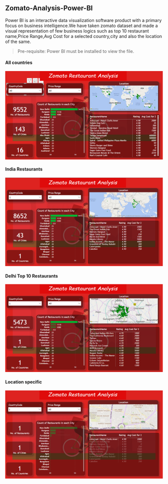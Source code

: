 ## Zomato-Analysis-Power-BI

Power BI is an interactive data visualization software product with a primary focus on business intelligence.We have taken zomato dataset and made a visual representation of few business logics such as top 10 restaurant name,Price Range,Avg Cost for a selected country,city and also the location of the same.


>Pre-requisite: Power BI must be installed to view the file.



#### All countries
![All Country](https://github.com/aravintharaj-s/Zomato-Analysis-Power-BI/blob/main/img/All-countries.png)


#### India Restaurants
![Indian Restaurants](https://github.com/aravintharaj-s/Zomato-Analysis-Power-BI/blob/main/img/India-restaurants.png)

#### Delhi Top 10 Restaurants
![Top 10 Delhi](https://github.com/aravintharaj-s/Zomato-Analysis-Power-BI/blob/main/img/Delhi.png)

#### Location specific
![Map](https://github.com/aravintharaj-s/Zomato-Analysis-Power-BI/blob/main/img/Location.png)



